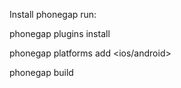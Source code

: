 Install phonegap
run:

phonegap plugins install

phonegap platforms add <ios/android>

phonegap build
